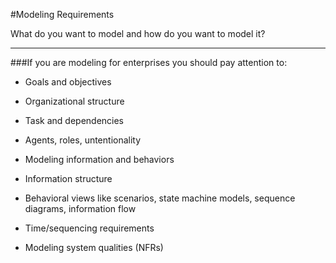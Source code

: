 #Modeling Requirements

What do you want to model and how do you want to model it?

***

###If you are modeling for enterprises you should pay attention to:

- Goals and objectives

- Organizational structure

- Task and dependencies

- Agents, roles, untentionality

- Modeling information and behaviors

- Information structure

- Behavioral views like scenarios, state machine models, sequence diagrams, information flow

- Time/sequencing requirements

- Modeling system qualities (NFRs)
